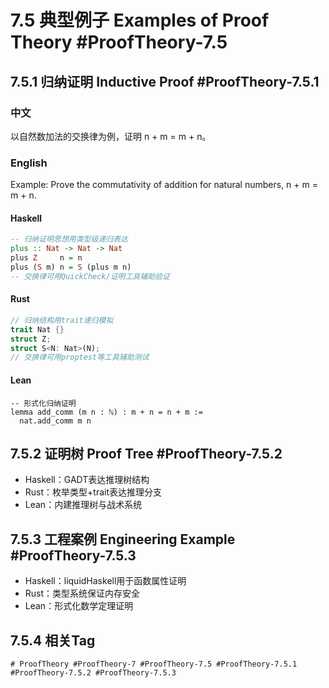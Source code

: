 # 7.5 典型例子 Examples of Proof Theory #ProofTheory-7.5

## 7.5.1 归纳证明 Inductive Proof #ProofTheory-7.5.1

### 中文

以自然数加法的交换律为例，证明 n + m = m + n。

### English

Example: Prove the commutativity of addition for natural numbers, n + m = m + n.

#### Haskell

```haskell
-- 归纳证明思想用类型级递归表达
plus :: Nat -> Nat -> Nat
plus Z     n = n
plus (S m) n = S (plus m n)
-- 交换律可用QuickCheck/证明工具辅助验证
```

#### Rust

```rust
// 归纳结构用trait递归模拟
trait Nat {}
struct Z;
struct S<N: Nat>(N);
// 交换律可用proptest等工具辅助测试
```

#### Lean

```lean
-- 形式化归纳证明
lemma add_comm (m n : ℕ) : m + n = n + m :=
  nat.add_comm m n
```

## 7.5.2 证明树 Proof Tree #ProofTheory-7.5.2

- Haskell：GADT表达推理树结构
- Rust：枚举类型+trait表达推理分支
- Lean：内建推理树与战术系统

## 7.5.3 工程案例 Engineering Example #ProofTheory-7.5.3

- Haskell：liquidHaskell用于函数属性证明
- Rust：类型系统保证内存安全
- Lean：形式化数学定理证明

## 7.5.4 相关Tag

`# ProofTheory #ProofTheory-7 #ProofTheory-7.5 #ProofTheory-7.5.1 #ProofTheory-7.5.2 #ProofTheory-7.5.3`
